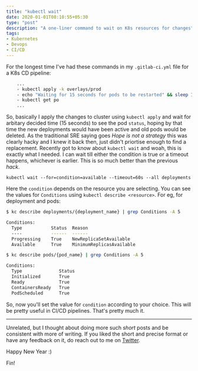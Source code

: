 ```yaml
---
title: "kubectl wait"
date: 2020-01-01T08:10:55+05:30
type: "post"
description: "A one-liner command to wait on K8s resources for changes"
tags:
- Kubernetes
- Devops
- CI/CD
---
```


For the longest time I've had these commands in my `.gitlab-ci.yml` file for a K8s CD pipeline:

```sh
    ...
    - kubectl apply -k overlays/prod
    - echo "Waiting for 15 seconds for pods to be restarted" && sleep 15
    - kubectl get po
    ...
```

So, basically I apply the changes to cluster using `kubectl apply` and wait for arbitary decided time (15 seconds) to see the pod `status`, hoping by that time the new deployments would have been active and old pods would be deleted. As the traditional SRE saying goes _Hope is not a strategy_ this was clearly hacky and I knew it back then, just didn't priortise enough to find a replacement. Recently got to know about `kubectl wait` and woah, this is exactly what I needed. I can wait till either the condition is true or a timeout happens, whichever is earlier. This is so much better than the previous _hack_.

```
kubectl wait --for=condition=available --timeout=60s --all deployments 
```

Here the `condition` depends on the resource you are selecting.  You can see the values for `Conditions` using `kubectl describe <resource>`. For eg, for deployment and pods:

```bash
$ kc describe deployments/{deployment_name} | grep Conditions -A 5

Conditions:
  Type           Status  Reason
  ----           ------  ------
  Progressing    True    NewReplicaSetAvailable
  Available      True    MinimumReplicasAvailable
```

```bash
$ kc describe pods/{pod_name} | grep Conditions -A 5

Conditions:
  Type              Status
  Initialized       True
  Ready             True
  ContainersReady   True 
  PodScheduled      True 
```

So, now you'll set the value for `condition` according to your choice. This will be pretty useful in CI/CD pipelines. That's pretty much it.

---

Unrelated, but I thought about doing more such _short_ posts and be consistent with more of writing. If you liked the short and precise format or have any feedback on it, do reach out to me on [Twitter](https://twitter.com/@mrkaran_).

Happy New Year :)

Fin!